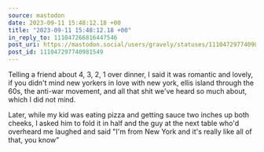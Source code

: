 ```yaml
---
source: mastodon
date: 2023-09-11 15:48:12.18 +00
title: "2023-09-11 15:48:12.18 +00"
in_reply_to: 111047266816447546
post_uri: https://mastodon.social/users/gravely/statuses/111047297740981549
post_id: 111047297740981549
---
```

Telling a friend about 4, 3, 2, 1 over dinner, I said it was romantic and lovely, if you didn't mind new yorkers in love with new york, ellis island through the 60s, the anti-war movement, and all that shit we've heard so much about, which I did not mind.

Later, while my kid was eating pizza and getting sauce two inches up both cheeks, I asked him to fold it in half and the guy at the next table who'd overheard me laughed and said "I'm from New York and it's really like all of that, you know”


